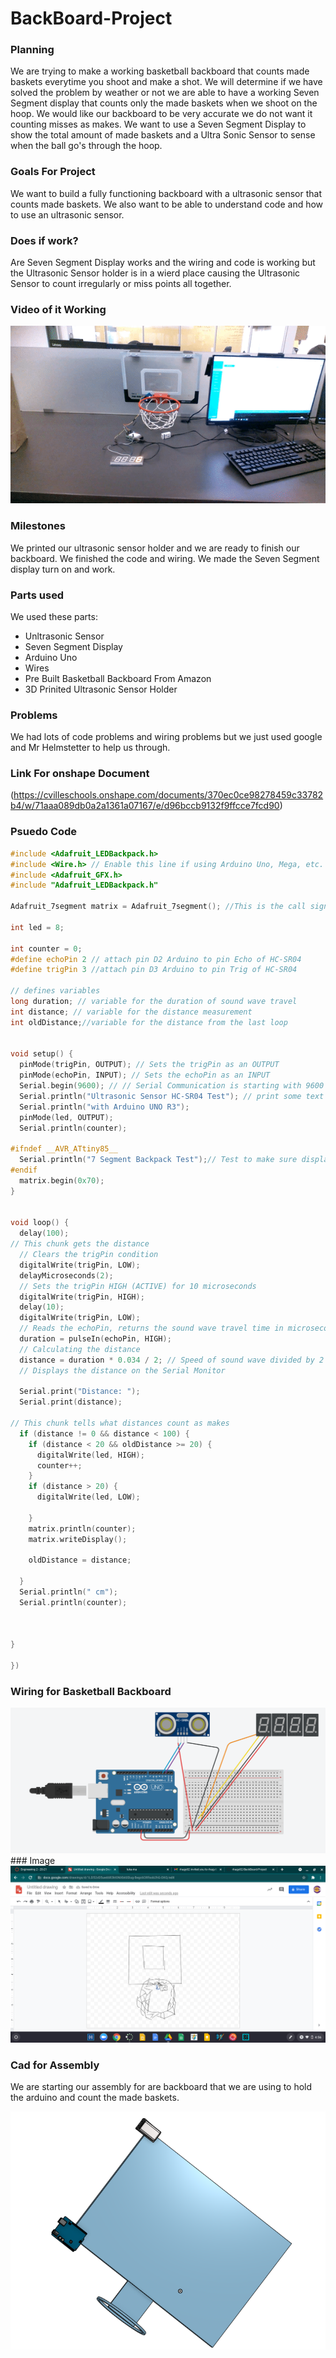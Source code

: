 # BackBoard-Project

### Planning 
We are trying to make a working basketball backboard that counts made baskets everytime you shoot and make a shot. We will determine if we have solved the problem by weather or not we are able to have a working Seven Segment display that counts only the made baskets when we shoot on the hoop. We would like our backboard to be very accurate we do not want it counting misses as makes. We want to use a Seven Segment Display to show the total amount of made baskets and a Ultra Sonic Sensor to sense when the ball go's through the hoop. 



### Goals For Project
We want to build a fully functioning backboard with a ultrasonic sensor that counts made baskets. We also want to be able to understand code and how to use an ultrasonic sensor.


### Does if work?
Are Seven Segment Display works and the wiring and code is working but the Ultrasonic Sensor holder is in a wierd place causing the Ultrasonic Sensor to count irregularly or miss points all together.


### Video of it Working 
<img src="bball.gif">

### Milestones
We printed our ultrasonic sensor holder and we are ready to finish our backboard.
We finished the code and wiring.
We made the Seven Segment display turn on and work.

### Parts used
We used these parts:
* Unltrasonic Sensor
* Seven Segment Display
* Arduino Uno
* Wires 
* Pre Built Basketball Backboard From Amazon
* 3D Prinited Ultrasonic Sensor Holder

### Problems
We had lots of code problems and wiring problems but we just used google and Mr Helmstetter to help us through.

### Link For onshape Document
(https://cvilleschools.onshape.com/documents/370ec0ce98278459c33782b4/w/71aaa089db0a2a1361a07167/e/d96bccb9132f9ffcce7fcd90)

### Psuedo Code
```c
#include <Adafruit_LEDBackpack.h>
#include <Wire.h> // Enable this line if using Arduino Uno, Mega, etc.
#include <Adafruit_GFX.h>
#include "Adafruit_LEDBackpack.h"

Adafruit_7segment matrix = Adafruit_7segment(); //This is the call sign for the seven segment display

int led = 8;

int counter = 0;
#define echoPin 2 // attach pin D2 Arduino to pin Echo of HC-SR04
#define trigPin 3 //attach pin D3 Arduino to pin Trig of HC-SR04

// defines variables
long duration; // variable for the duration of sound wave travel
int distance; // variable for the distance measurement
int oldDistance;//variable for the distance from the last loop


void setup() {
  pinMode(trigPin, OUTPUT); // Sets the trigPin as an OUTPUT
  pinMode(echoPin, INPUT); // Sets the echoPin as an INPUT
  Serial.begin(9600); // // Serial Communication is starting with 9600 of baudrate speed
  Serial.println("Ultrasonic Sensor HC-SR04 Test"); // print some text in Serial Monitor
  Serial.println("with Arduino UNO R3");
  pinMode(led, OUTPUT);
  Serial.println(counter);

#ifndef __AVR_ATtiny85__
  Serial.println("7 Segment Backpack Test");// Test to make sure display is connected properly
#endif
  matrix.begin(0x70);
}


void loop() {
  delay(100);
// This chunk gets the distance
  // Clears the trigPin condition
  digitalWrite(trigPin, LOW);
  delayMicroseconds(2);
  // Sets the trigPin HIGH (ACTIVE) for 10 microseconds
  digitalWrite(trigPin, HIGH);
  delay(10);
  digitalWrite(trigPin, LOW);
  // Reads the echoPin, returns the sound wave travel time in microseconds
  duration = pulseIn(echoPin, HIGH);
  // Calculating the distance
  distance = duration * 0.034 / 2; // Speed of sound wave divided by 2 (go and back)
  // Displays the distance on the Serial Monitor

  Serial.print("Distance: ");
  Serial.print(distance);

// This chunk tells what distances count as makes
  if (distance != 0 && distance < 100) {
    if (distance < 20 && oldDistance >= 20) {
      digitalWrite(led, HIGH);
      counter++;
    }
    if (distance > 20) {
      digitalWrite(led, LOW);

    }
    matrix.println(counter);
    matrix.writeDisplay();

    oldDistance = distance;

  }
  Serial.println(" cm");
  Serial.println(counter);



}

})
```
### Wiring for Basketball Backboard
<img src="Wiring for Basketball Backboard.PNG">
### Image

<img src="Backboard Screenshot">


### Cad for Assembly
We are starting our assembly for are backboard that we are using to hold the arduino and count the made baskets.

<img src="Backboard.png">

